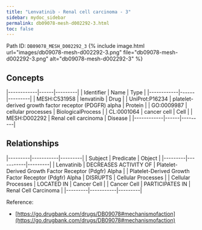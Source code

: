 ```yaml
---
title: "Lenvatinib - Renal cell carcinoma - 3"
sidebar: mydoc_sidebar
permalink: db09078-mesh-d002292-3.html
toc: false 
---
```



Path ID: `DB09078_MESH_D002292_3`
{% include image.html url="images/db09078-mesh-d002292-3.png" file="db09078-mesh-d002292-3.png" alt="db09078-mesh-d002292-3" %}

## Concepts

|------------|------|---------|
| Identifier | Name | Type    |
|------------|------|---------|
| MESH:C531958 | lenvatinib | Drug |
| UniProt:P16234 | platelet-derived growth factor receptor (PDGFR) alpha | Protein |
| GO:0009987 | cellular processes | BiologicalProcess |
| CL:0001064 | cancer cell | Cell |
| MESH:D002292 | Renal cell carcinoma | Disease |
|------------|------|---------|

## Relationships

|---------|-----------|---------|
| Subject | Predicate | Object  |
|---------|-----------|---------|
| Lenvatinib | DECREASES ACTIVITY OF | Platelet-Derived Growth Factor Receptor (Pdgfr) Alpha |
| Platelet-Derived Growth Factor Receptor (Pdgfr) Alpha | DISRUPTS | Cellular Processes |
| Cellular Processes | LOCATED IN | Cancer Cell |
| Cancer Cell | PARTICIPATES IN | Renal Cell Carcinoma |
|---------|-----------|---------|

Reference: 
  - [https://go.drugbank.com/drugs/DB09078#mechanismofaction](https://go.drugbank.com/drugs/DB09078#mechanismofaction)
